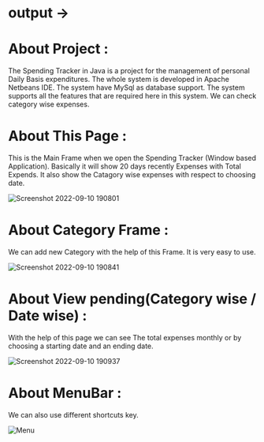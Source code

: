 # output ->

# About Project :
The Spending Tracker in Java is a project for the management of personal Daily Basis expenditures. The whole system is developed in Apache Netbeans IDE. The system have MySql as database support. The system supports all the features that are required here in this system. We can check category wise expenses.
 
 # About This Page :
 
This is the Main Frame when we open the Spending Tracker (Window based Application). Basically it will show
20 days recently Expenses with Total Expends. It also show the Catagory wise expenses with respect 
to choosing date.

![Screenshot 2022-09-10 190801](https://user-images.githubusercontent.com/113216632/189486164-7fa5fd4f-c453-4d1f-812d-b35376505039.png)

# About Category Frame :

We can add new Category with the help of this Frame. It is very easy to use.

![Screenshot 2022-09-10 190841](https://user-images.githubusercontent.com/113216632/189486304-3188af17-2dcf-4202-bf26-4d85b3643e5d.png)

# About View pending(Category wise / Date wise) :

 With the help of this page we can see The total expenses monthly or by choosing a starting date and an ending date.
 
![Screenshot 2022-09-10 190937](https://user-images.githubusercontent.com/113216632/189486507-7cb1e3c2-4a1d-4ec5-aecf-aef091f72c84.png)

# About MenuBar :

We can also use different shortcuts key.

![Menu](https://user-images.githubusercontent.com/113216632/189547580-248ecf8d-26d5-4e4e-a8a6-1f07bf961010.png)


